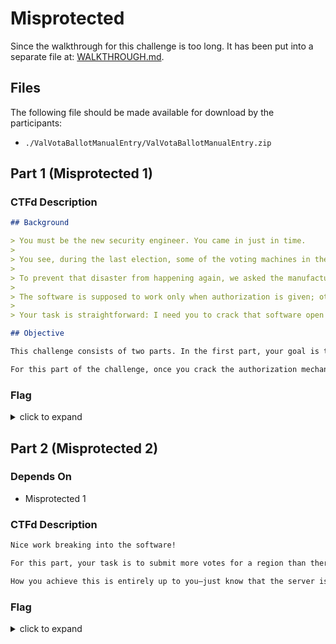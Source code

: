 # Misprotected

Since the walkthrough for this challenge is too long. It has been put into a separate file at: [WALKTHROUGH.md](walkthrough/WALKTHROUGH.md).

## Files

The following file should be made available for download by the participants:

- `./ValVotaBallotManualEntry/ValVotaBallotManualEntry.zip`

## Part 1 (Misprotected 1)

### CTFd Description

```markdown
## Background

> You must be the new security engineer. You came in just in time.
>
> You see, during the last election, some of the voting machines in the Verdantia region broke down. They had to wait five extra days for the replacement voting machines to be installed, which delayed the conclusion of the election by five days. People started spreading conspiracy theories that the votes were being manipulated.
>
> To prevent that disaster from happening again, we asked the manufacturer to fix the defects in the voting machines. As a precaution, Ricardo's team also developed this manual ballot submission software as a backup so that if all the machines fail again, at least they can count the votes manually and submit the results through this software—which will be faster than waiting for replacement voting machines to be installed.
>
> The software is supposed to work only when authorization is given; otherwise, people could tamper with the voting results. I heard that they bought some fancy tools that will "guarantee" its safety, but I don't really buy their snake oil. Ricardo's team doesn't have any security professionals, and I have this funny feeling that they don't even know how to use the thing properly. I tried to get some budget from Chief Electoral Officer Gabriel to hire a new team of security professionals to redo it, but he thinks it's redundant.
>
> Your task is straightforward: I need you to crack that software open and submit an abnormal number of votes to prove that their security is nonsense, so I can take this to Gabriel and get him to approve that budget and hire more proper security professionals.

## Objective

This challenge consists of two parts. In the first part, your goal is to bypass the authorization mechanisms and gain unauthorized access to the software's functionalities. In the second part, you will need to submit an abnormal number of votes.

For this part of the challenge, once you crack the authorization mechanisms and get to the "homepage" of the software, the flag will be clearly visible on the UI.
```

### Flag

<details>
<summary>click to expand</summary>

`flag{b3tteR_L3arN_H0W_T0_u5E_THe_TOoLs_yOU_bOuGHt}`

</details>

## Part 2 (Misprotected 2)

### Depends On

- Misprotected 1

### CTFd Description

```markdown
Nice work breaking into the software!

For this part, your task is to submit more votes for a region than there are eligible voters in that region. For example the Verdantia region has 12,125,863 eligible voters. You need to make an submission where the sum of the votes of all candidates exceeds this number, like 999,999,999 votes for Esteban de Souza. Once you do that, the server should return the flag in its response.

How you achieve this is entirely up to you—just know that the server isn't designed to be vulnerable or exploitable. If you do end up breaking the server somehow, please let the organizers know so they can fix it.
```

### Flag

<details>
<summary>click to expand</summary>

`flag{g1mm3_g1mm3_g1mm3_an_ex7r4_v0t3_aft3r_m1dnight}`

</details>
